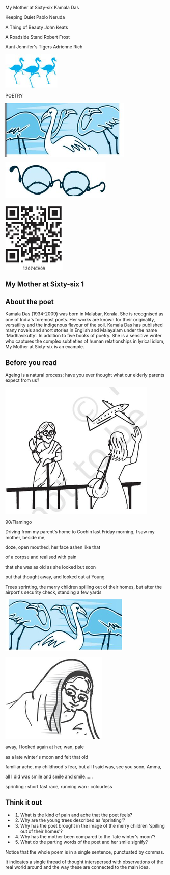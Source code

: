 My Mother at Sixty-six Kamala Das

Keeping Quiet Pablo Neruda

A Thing of Beauty John Keats

A Roadside Stand Robert Frost

Aunt Jennifer's Tigers Adrienne Rich

![](_page_0_Picture_5.jpeg)

POETRY

![](_page_1_Picture_0.jpeg)

![](_page_1_Picture_1.jpeg)

![](_page_1_Picture_2.jpeg)

## My Mother at Sixty-six 1

## About the poet

Kamala Das (1934-2009) was born in Malabar, Kerala. She is recognised as one of India's foremost poets. Her works are known for their originality, versatility and the indigenous flavour of the soil. Kamala Das has published many novels and short stories in English and Malayalam under the name 'Madhavikutty'. In addition to five books of poetry. She is a sensitive writer who captures the complex subtleties of human relationships in lyrical idiom, My Mother at Sixty-six is an example.

## Before you read

Ageing is a natural process; have you ever thought what our elderly parents expect from us?

![](_page_1_Picture_8.jpeg)

90/Flamingo

Driving from my parent's home to Cochin last Friday morning, I saw my mother, beside me,

doze, open mouthed, her face ashen like that

of a corpse and realised with pain

that she was as old as she looked but soon

put that thought away, and looked out at Young

Trees sprinting, the merry children spilling out of their homes, but after the airport's security check, standing a few yards

![](_page_2_Picture_0.jpeg)

![](_page_2_Picture_1.jpeg)

away, I looked again at her, wan, pale

as a late winter's moon and felt that old

familiar ache, my childhood's fear, but all I said was, see you soon, Amma,

all I did was smile and smile and smile......

sprinting : short fast race, running wan : colourless

## Think it out

- 1. What is the kind of pain and ache that the poet feels?
- 2. Why are the young trees described as 'sprinting'?
- 3. Why has the poet brought in the image of the merry children 'spilling out of their homes'?
- 4. Why has the mother been compared to the 'late winter's moon'?
- 5. What do the parting words of the poet and her smile signify?

Notice that the whole poem is in a single sentence, punctuated by commas.

It indicates a single thread of thought interspersed with observations of the real world around and the way these are connected to the main idea.

